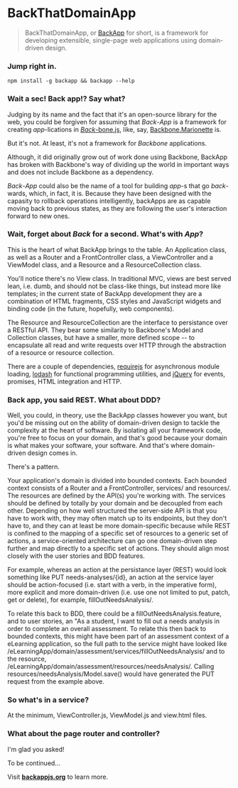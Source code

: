 BackThatDomainApp
================================================
> BackThatDomainApp, or [BackApp](http://toomanydaves.github.io/backapp) for short, is a framework for developing extensible, single-page web applications using domain-driven design.

### Jump right in. ###
`npm install -g backapp && backapp --help`

### Wait a sec! Back app!? Say what? ###
Judging by its name and the fact that it's an open-source library for the web, you could be forgiven for assuming that *Back*-*App* is a framework for creating *app*-lications in [*Back*-bone.js](http://backbonejs.org), like, say, [Backbone.Marionette](http://) is.

But it's not. At least, it's not a framework for *Backbone* applications.

Although, it did originally grow out of work done using Backbone, BackApp has broken with Backbone's way of dividing up the world in important ways and does not include Backbone as a dependency.

*Back*-*App* could also be the name of a tool for building *app*-s that go *back*-wards, which, in fact, it is. Because they have been designed with the capasity to rollback operations intelligently, backApps are as capable moving back to previous states, as they are following the user's interaction forward to new ones.

### Wait, forget about *Back* for a second. What's with *App*? ###
This is the heart of what BackApp brings to the table. An Application class, as well as a Router and a FrontController class, a ViewController and a ViewModel class, and a Resource and a ResourceCollection class.

You'll notice there's no View class. In traditional MVC, views are best served lean, i.e. dumb, and should not be class-like things, but instead more like templates; in the current state of BackApp development they are a combination of HTML fragments, CSS styles and JavaScript widgets and binding code (in the future, hopefully, web components).

The Resource and ResourceCollection are the interface to persistance over a RESTful API. They bear some similarity to Backbone's Model and Collection classes, but have a smaller, more defined scope -- to encapsulate all read and write requests over HTTP through the abstraction of a resource or resource collection.

There are a couple of dependencies, [requirejs](http://) for asynchronous module loading, [lodash](http://) for functional programming utilities, and [jQuery](http://) for events, promises, HTML integration and HTTP.

### Back app, you said REST. What about DDD? ###
Well, you could, in theory, use the BackApp classes however you want, but you'd be missing out on the ability of domain-driven design to tackle the complexity at the heart of software. By isolating all your framework code, you're free to focus on your domain, and that's good because your domain is what makes your software, your software. And that's where domain-driven design comes in.

There's a pattern.

Your application's domain is divided into bounded contexts. Each bounded context consists of a Router and a FrontController, services/ and resources/. The resources are defined by the API(s) you're working with. The services should be defined by totally by your domain and be decoupled from each other. Depending on how well structured the server-side API is that you have to work with, they may often match up to its endpoints, but they don't have to, and they can at least be more domain-specific because while REST is confined to the mapping of a specific set of resources to a generic set of actions, a service-oriented architecture can go one domain-driven step further and map directly to a specific set of actions. They should align most closely with the user stories and BDD features.

For example, whereas an action at the persistance layer (REST) would look something like PUT needs-analyses/{id}, an action at the service layer should be action-focused (i.e. start with a verb, in the imperative form), more explicit and more domain-driven (i.e. use one not limited to put, patch, get or delete), for example, fillOutNeedsAnalysis/.

To relate this back to BDD, there could be a fillOutNeedsAnalysis.feature, and to user stories, an "As a student, I want to fill out a needs analysis in order to complete an overall assessment. To relate this then back to bounded contexts, this might have been part of an assessment context of a eLearning application, so the full path to the service might have looked like /eLearningApp/domain/assessment/services/fillOutNeedsAnalysis/ and to the resource, /eLearningApp/domain/assessment/resources/needsAnalysis/. Calling resources/needsAnalysis/Model.save() would have generated the PUT request from the example above.

### So what's in a service? ###
At the minimum, ViewController.js, ViewModel.js and view.html files.

### What about the page router and controller? ###
I'm glad you asked!

To be continued...

Visit **[backappjs.org](http://backappjs.org)** to learn more.

